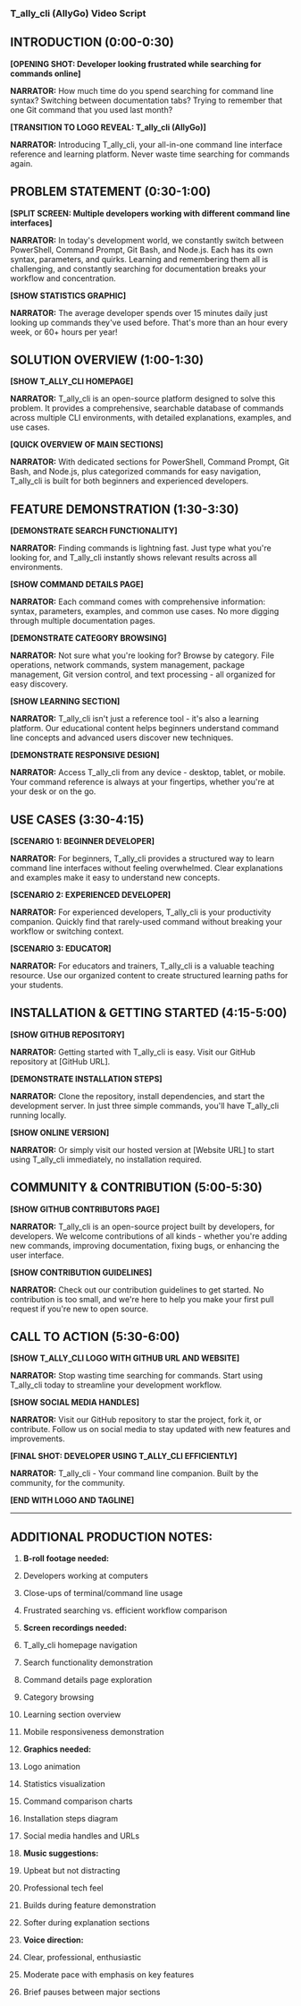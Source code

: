 ### T_ally_cli (AllyGo) Video Script

## INTRODUCTION (0:00-0:30)

**[OPENING SHOT: Developer looking frustrated while searching for commands online]**

**NARRATOR:**
How much time do you spend searching for command line syntax? Switching between documentation tabs? Trying to remember that one Git command that you used last month?

**[TRANSITION TO LOGO REVEAL: T_ally_cli (AllyGo)]**

**NARRATOR:**
Introducing T_ally_cli, your all-in-one command line interface reference and learning platform. Never waste time searching for commands again.

## PROBLEM STATEMENT (0:30-1:00)

**[SPLIT SCREEN: Multiple developers working with different command line interfaces]**

**NARRATOR:**
In today's development world, we constantly switch between PowerShell, Command Prompt, Git Bash, and Node.js. Each has its own syntax, parameters, and quirks. Learning and remembering them all is challenging, and constantly searching for documentation breaks your workflow and concentration.

**[SHOW STATISTICS GRAPHIC]**

**NARRATOR:**
The average developer spends over 15 minutes daily just looking up commands they've used before. That's more than an hour every week, or 60+ hours per year!

## SOLUTION OVERVIEW (1:00-1:30)

**[SHOW T_ALLY_CLI HOMEPAGE]**

**NARRATOR:**
T_ally_cli is an open-source platform designed to solve this problem. It provides a comprehensive, searchable database of commands across multiple CLI environments, with detailed explanations, examples, and use cases.

**[QUICK OVERVIEW OF MAIN SECTIONS]**

**NARRATOR:**
With dedicated sections for PowerShell, Command Prompt, Git Bash, and Node.js, plus categorized commands for easy navigation, T_ally_cli is built for both beginners and experienced developers.

## FEATURE DEMONSTRATION (1:30-3:30)

**[DEMONSTRATE SEARCH FUNCTIONALITY]**

**NARRATOR:**
Finding commands is lightning fast. Just type what you're looking for, and T_ally_cli instantly shows relevant results across all environments.

**[SHOW COMMAND DETAILS PAGE]**

**NARRATOR:**
Each command comes with comprehensive information: syntax, parameters, examples, and common use cases. No more digging through multiple documentation pages.

**[DEMONSTRATE CATEGORY BROWSING]**

**NARRATOR:**
Not sure what you're looking for? Browse by category. File operations, network commands, system management, package management, Git version control, and text processing - all organized for easy discovery.

**[SHOW LEARNING SECTION]**

**NARRATOR:**
T_ally_cli isn't just a reference tool - it's also a learning platform. Our educational content helps beginners understand command line concepts and advanced users discover new techniques.

**[DEMONSTRATE RESPONSIVE DESIGN]**

**NARRATOR:**
Access T_ally_cli from any device - desktop, tablet, or mobile. Your command reference is always at your fingertips, whether you're at your desk or on the go.

## USE CASES (3:30-4:15)

**[SCENARIO 1: BEGINNER DEVELOPER]**

**NARRATOR:**
For beginners, T_ally_cli provides a structured way to learn command line interfaces without feeling overwhelmed. Clear explanations and examples make it easy to understand new concepts.

**[SCENARIO 2: EXPERIENCED DEVELOPER]**

**NARRATOR:**
For experienced developers, T_ally_cli is your productivity companion. Quickly find that rarely-used command without breaking your workflow or switching context.

**[SCENARIO 3: EDUCATOR]**

**NARRATOR:**
For educators and trainers, T_ally_cli is a valuable teaching resource. Use our organized content to create structured learning paths for your students.

## INSTALLATION & GETTING STARTED (4:15-5:00)

**[SHOW GITHUB REPOSITORY]**

**NARRATOR:**
Getting started with T_ally_cli is easy. Visit our GitHub repository at [GitHub URL].

**[DEMONSTRATE INSTALLATION STEPS]**

**NARRATOR:**
Clone the repository, install dependencies, and start the development server. In just three simple commands, you'll have T_ally_cli running locally.

**[SHOW ONLINE VERSION]**

**NARRATOR:**
Or simply visit our hosted version at [Website URL] to start using T_ally_cli immediately, no installation required.

## COMMUNITY & CONTRIBUTION (5:00-5:30)

**[SHOW GITHUB CONTRIBUTORS PAGE]**

**NARRATOR:**
T_ally_cli is an open-source project built by developers, for developers. We welcome contributions of all kinds - whether you're adding new commands, improving documentation, fixing bugs, or enhancing the user interface.

**[SHOW CONTRIBUTION GUIDELINES]**

**NARRATOR:**
Check out our contribution guidelines to get started. No contribution is too small, and we're here to help you make your first pull request if you're new to open source.

## CALL TO ACTION (5:30-6:00)

**[SHOW T_ALLY_CLI LOGO WITH GITHUB URL AND WEBSITE]**

**NARRATOR:**
Stop wasting time searching for commands. Start using T_ally_cli today to streamline your development workflow.

**[SHOW SOCIAL MEDIA HANDLES]**

**NARRATOR:**
Visit our GitHub repository to star the project, fork it, or contribute. Follow us on social media to stay updated with new features and improvements.

**[FINAL SHOT: DEVELOPER USING T_ALLY_CLI EFFICIENTLY]**

**NARRATOR:**
T_ally_cli - Your command line companion. Built by the community, for the community.

**[END WITH LOGO AND TAGLINE]**

---

## ADDITIONAL PRODUCTION NOTES:

1. **B-roll footage needed:**

1. Developers working at computers
2. Close-ups of terminal/command line usage
3. Frustrated searching vs. efficient workflow comparison



2. **Screen recordings needed:**

1. T_ally_cli homepage navigation
2. Search functionality demonstration
3. Command details page exploration
4. Category browsing
5. Learning section overview
6. Mobile responsiveness demonstration



3. **Graphics needed:**

1. Logo animation
2. Statistics visualization
3. Command comparison charts
4. Installation steps diagram
5. Social media handles and URLs



4. **Music suggestions:**

1. Upbeat but not distracting
2. Professional tech feel
3. Builds during feature demonstration
4. Softer during explanation sections



5. **Voice direction:**

1. Clear, professional, enthusiastic
2. Moderate pace with emphasis on key features
3. Brief pauses between major sections


